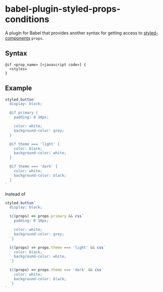 # babel-plugin-styled-props-conditions

<!-- [![Build Status](https://travis-ci.org/MikeDevice/babel-plugin-styled-props-conditions.svg?branch=master)](https://travis-ci.org/MikeDevice/babel-plugin-styled-props-conditions)
[![Coverage Status](https://coveralls.io/repos/github/MikeDevice/babel-plugin-styled-props-conditions/badge.svg?branch=master)](https://coveralls.io/github/MikeDevice/babel-plugin-styled-props-conditions?branch=master) -->

A plugin for Babel that provides another syntax for getting access to [styled-components](https://styled-components.com) `props`.

## Syntax
```
@if <prop_name> [<javascript code>] {
  <styles>
}
```

## Example

```js
styled.button`
  display: block;

  @if primary {
    padding: 0 10px;

    color: white;
    background-color: grey;
  }

  @if theme === 'light' {
    color: black;
    background-color: white;
  }

  @if theme === 'dark' {
    color: white;
    background-color: black;
  }
`
```

Instead of

```js
styled.button`
  display: block;

  ${(props) => props.primary && css`
    padding: 0 10px;

    color: white;
    background-color: grey;
  `}

  ${(props) => props.theme === 'light' && css`
    color: black;
    background-color: white;
  `}

  ${(props) => props.theme === 'dark' && css`
    color: white;
    background-color: black;
  `}
`
```
